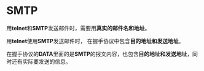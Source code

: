 # SMTP

用**telnet**和**SMTP**发送邮件时，需要用**真实的邮件名和地址**。

用**telnet**使用**SMTP**发送邮件时， 在握手协议中包含**目的地址和发送地址**。

在握手协议的**DATA**里面的是**SMTP**的报文内容，也包含**目的地址和发送地址**，同时还有实际要发送的信息。